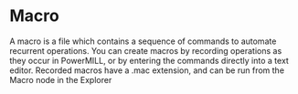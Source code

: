 # Macro
A macro is a file which contains a sequence of commands to  automate recurrent operations. You can create macros by recording  operations as they occur in PowerMILL, or by entering the  commands directly into a text editor. Recorded macros have a .mac  extension, and can be run from the Macro node in the Explorer

